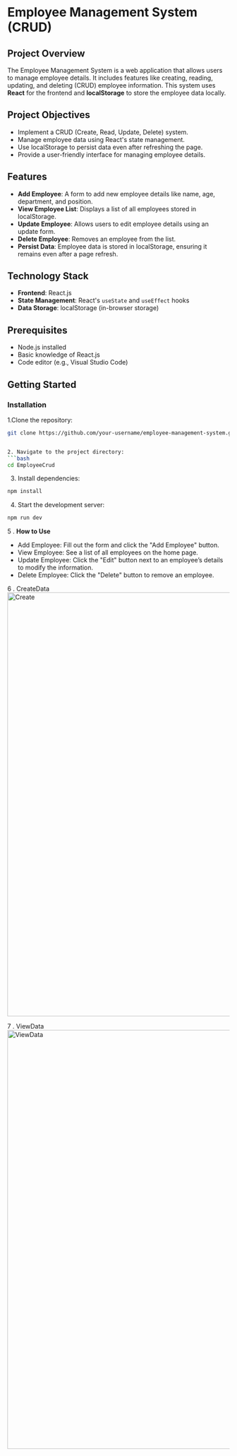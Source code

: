 # Employee Management System (CRUD)

## Project Overview
The Employee Management System is a web application that allows users to manage employee details. It includes features like creating, reading, updating, and deleting (CRUD) employee information. This system uses **React** for the frontend and **localStorage** to store the employee data locally.

## Project Objectives
- Implement a CRUD (Create, Read, Update, Delete) system.
- Manage employee data using React's state management.
- Use localStorage to persist data even after refreshing the page.
- Provide a user-friendly interface for managing employee details.

## Features
- **Add Employee**: A form to add new employee details like name, age, department, and position.
- **View Employee List**: Displays a list of all employees stored in localStorage.
- **Update Employee**: Allows users to edit employee details using an update form.
- **Delete Employee**: Removes an employee from the list.
- **Persist Data**: Employee data is stored in localStorage, ensuring it remains even after a page refresh.

## Technology Stack
- **Frontend**: React.js
- **State Management**: React's `useState` and `useEffect` hooks
- **Data Storage**: localStorage (in-browser storage)

## Prerequisites
- Node.js installed
- Basic knowledge of React.js
- Code editor (e.g., Visual Studio Code)

## Getting Started

### Installation

1.Clone the repository:
   ```bash
   git clone https://github.com/your-username/employee-management-system.git
   

2. Navigate to the project directory:
```bash
cd EmployeeCrud
```

3. Install dependencies:
```bash
npm install
```

4. Start the development server:
```bash
npm run dev
```

5 . **How to Use**
- Add Employee: Fill out the form and click the "Add Employee" button.
- View Employee: See a list of all employees on the home page.
- Update Employee: Click the "Edit" button next to an employee’s details to modify the information.
- Delete Employee: Click the "Delete" button to remove an employee.

6 . CreateData
<img width="960" alt="Create" src="https://github.com/user-attachments/assets/ad10d021-c0a1-443f-8ce0-444ec8091fbb">

7 . ViewData
<img width="949" alt="ViewData" src="https://github.com/user-attachments/assets/77fc9243-dad1-4143-97d1-6039438f803c">




